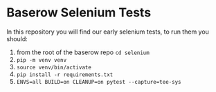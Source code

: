 # Baserow Selenium Tests

In this repository you will find our early selenium tests, to run them you should:
1. from the root of the baserow repo `cd selenium`
1. `pip -m venv venv`
1. `source venv/bin/activate`
1. `pip install -r requirements.txt` 
1. `ENVS=all BUILD=on CLEANUP=on pytest --capture=tee-sys`

